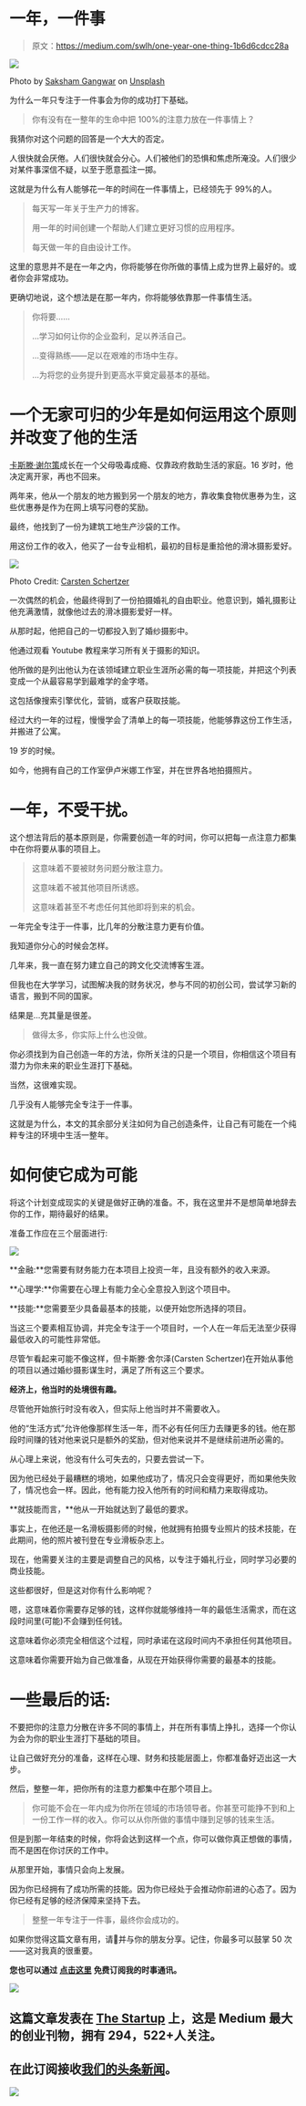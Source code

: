 # 一年，一件事

> 原文：<https://medium.com/swlh/one-year-one-thing-1b6d6cdcc28a>

![](img/f57d7ab9ed01f1ae4e1ff78b49788b3b.png)

Photo by [Saksham Gangwar](https://unsplash.com/photos/gPnovpRp0S8?utm_source=unsplash&utm_medium=referral&utm_content=creditCopyText) on [Unsplash](https://unsplash.com/search/photos/dreams?utm_source=unsplash&utm_medium=referral&utm_content=creditCopyText)

为什么一年只专注于一件事会为你的成功打下基础。

> 你有没有在一整年的生命中把 100%的注意力放在一件事情上？

我猜你对这个问题的回答是一个大大的否定。

人很快就会厌倦。人们很快就会分心。人们被他们的恐惧和焦虑所淹没。人们很少对某件事深信不疑，以至于愿意孤注一掷。

这就是为什么有人能够花一年的时间在一件事情上，已经领先于 99%的人。

> 每天写一年关于生产力的博客。
> 
> 用一年的时间创建一个帮助人们建立更好习惯的应用程序。
> 
> 每天做一年的自由设计工作。

这里的意思并不是在一年之内，你将能够在你所做的事情上成为世界上最好的。或者你会非常成功。

更确切地说，这个想法是在那一年内，你将能够依靠那一件事情生活。

> 你将要……
> 
> …学习如何让你的企业盈利，足以养活自己。
> 
> …变得熟练——足以在艰难的市场中生存。
> 
> …为将您的业务提升到更高水平奠定最基本的基础。

# 一个无家可归的少年是如何运用这个原则并改变了他的生活

[卡斯滕·谢尔策](https://www.instagram.com/carstenschertzer/)成长在一个父母吸毒成瘾、仅靠政府救助生活的家庭。16 岁时，他决定离开家，再也不回来。

两年来，他从一个朋友的地方搬到另一个朋友的地方，靠收集食物优惠券为生，这些优惠券是作为在网上填写问卷的奖励。

最终，他找到了一份为建筑工地生产沙袋的工作。

用这份工作的收入，他买了一台专业相机，最初的目标是重拾他的滑冰摄影爱好。

![](img/3aecd2703e24ab3eca6c1ebab04f204b.png)

Photo Credit: [Carsten Schertzer](http://v)

一次偶然的机会，他最终得到了一份拍摄婚礼的自由职业。他意识到，婚礼摄影让他充满激情，就像他过去的滑冰摄影爱好一样。

从那时起，他把自己的一切都投入到了婚纱摄影中。

他通过观看 Youtube 教程来学习所有关于摄影的知识。

他所做的是列出他认为在该领域建立职业生涯所必需的每一项技能，并把这个列表变成一个从最容易学到最难学的金字塔。

这包括像搜索引擎优化，营销，或客户获取技能。

经过大约一年的过程，慢慢学会了清单上的每一项技能，他能够靠这份工作生活，并搬进了公寓。

19 岁的时候。

如今，他拥有自己的工作室伊卢米娜工作室，并在世界各地拍摄照片。

# 一年，不受干扰。

这个想法背后的基本原则是，你需要创造一年的时间，你可以把每一点注意力都集中在你将要从事的项目上。

> 这意味着不要被财务问题分散注意力。
> 
> 这意味着不被其他项目所诱惑。
> 
> 这意味着甚至不考虑任何其他即将到来的机会。

一年完全专注于一件事，比几年的分散注意力更有价值。

我知道你分心的时候会怎样。

几年来，我一直在努力建立自己的跨文化交流博客生涯。

但我也在大学学习，试图解决我的财务状况，参与不同的初创公司，尝试学习新的语言，搬到不同的国家。

结果是…充其量是很差。

> 做得太多，你实际上什么也没做。

你必须找到为自己创造一年的方法，你所关注的只是一个项目，你相信这个项目有潜力为你未来的职业生涯打下基础。

当然，这很难实现。

几乎没有人能够完全专注于一件事。

这就是为什么，本文的其余部分关注如何为自己创造条件，让自己有可能在一个纯粹专注的环境中生活一整年。

# 如何使它成为可能

将这个计划变成现实的关键是做好正确的准备。不，我在这里并不是想简单地辞去你的工作，期待最好的结果。

准备工作应在三个层面进行:

![](img/888cc0720bb7fc60539f15269ce57e2d.png)

**金融:**您需要有财务能力在本项目上投资一年，且没有额外的收入来源。

**心理学:**你需要在心理上有能力全心全意投入到这个项目中。

**技能:**您需要至少具备最基本的技能，以便开始您所选择的项目。

当这三个要素相互协调，并完全专注于一个项目时，一个人在一年后无法至少获得最低收入的可能性非常低。

尽管乍看起来可能不像这样，但卡斯滕·舍尔泽(Carsten Schertzer)在开始从事他的项目以通过婚纱摄影谋生时，满足了所有这三个要求。

**经济上，他当时的处境很有趣。**

尽管他开始旅行时没有收入，但实际上他当时并不需要收入。

他的“生活方式”允许他像那样生活一年，而不必有任何压力去赚更多的钱。他在那段时间赚的钱对他来说只是额外的奖励，但对他来说并不是继续前进所必需的。

从心理上来说，他没有什么可失去的，只要去尝试一下。

因为他已经处于最糟糕的境地，如果他成功了，情况只会变得更好，而如果他失败了，情况也会一样。因此，他有能力投入他所有的时间和精力来取得成功。

**就技能而言，**他从一开始就达到了最低的要求。

事实上，在他还是一名滑板摄影师的时候，他就拥有拍摄专业照片的技术技能，在此期间，他的照片被刊登在专业滑板杂志上。

现在，他需要关注的主要是调整自己的风格，以专注于婚礼行业，同时学习必要的商业技能。

这些都很好，但是这对你有什么影响呢？

嗯，这意味着你需要存足够的钱，这样你就能够维持一年的最低生活需求，而在这段时间里(可能)不会赚到任何钱。

这意味着你必须完全相信这个过程，同时承诺在这段时间内不承担任何其他项目。

这意味着你需要开始为自己做准备，从现在开始获得你需要的最基本的技能。

# 一些最后的话:

不要把你的注意力分散在许多不同的事情上，并在所有事情上挣扎，选择一个你认为会为你的职业生涯打下基础的项目。

让自己做好充分的准备，这样在心理、财务和技能层面上，你都准备好迈出这一大步。

然后，整整一年，把你所有的注意力都集中在那个项目上。

> 你可能不会在一年内成为你所在领域的市场领导者。你甚至可能挣不到和上一份工作一样的收入。你可以从你所做的事情中赚到足够的钱来生活。

但是到那一年结束的时候，你将会达到这样一个点，你可以做你真正想做的事情，而不是困在你讨厌的工作中。

从那里开始，事情只会向上发展。

因为你已经拥有了成功所需的技能。因为你已经处于会推动你前进的心态了。因为你已经有足够的经济保障来坚持下去。

> 整整一年专注于一件事，最终你会成功的。

如果你觉得这篇文章有用，请👏并与你的朋友分享。记住，你最多可以鼓掌 50 次——这对我真的很重要。

**您也可以通过** [**点击这里**](https://mailchi.mp/b0d1e1fba452/struggle-first-thrive-later) **免费订阅我的时事通讯。**

![](img/731acf26f5d44fdc58d99a6388fe935d.png)

## 这篇文章发表在 [The Startup](https://medium.com/swlh) 上，这是 Medium 最大的创业刊物，拥有 294，522+人关注。

## 在此订阅接收[我们的头条新闻](http://growthsupply.com/the-startup-newsletter/)。

![](img/731acf26f5d44fdc58d99a6388fe935d.png)